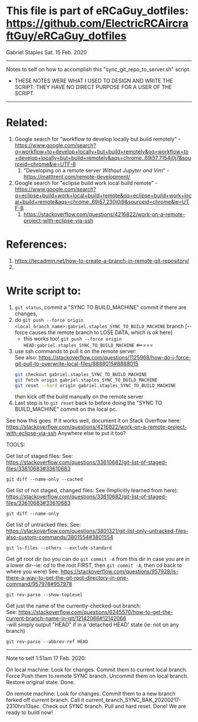 # This file is part of eRCaGuy_dotfiles: https://github.com/ElectricRCAircraftGuy/eRCaGuy_dotfiles

Gabriel Staples
Sat. 15 Feb. 2020

------------------------------------------------------------------------------------------------------------------------
Notes to self on how to accomplish this "sync_git_repo_to_server.sh" script.
- THESE NOTES WERE WHAT I USED TO DESIGN AND WRITE THE SCRIPT. THEY HAVE NO DIRECT PURPOSE FOR A 
  USER OF THE SCRIPT.
------------------------------------------------------------------------------------------------------------------------

# Related:
1. Google search for "workflow to develop locally but build remotely" - https://www.google.com/search?q=workflow+to+develop+locally+but+build+remotely&oq=workflow+to+develop+locally+but+build+remotely&aqs=chrome..69i57.7154j0j7&sourceid=chrome&ie=UTF-8
    1. "Developing on a remote server _Without Jupyter and Vim_" - https://matttrent.com/remote-development/
2. Google search for "eclipse build work local build remote" - https://www.google.com/search?q=eclipse+build+work+local+build+remote&oq=eclipse+build+work+local+build+remote&aqs=chrome..69i57.230j0j9&sourceid=chrome&ie=UTF-8
    1. https://stackoverflow.com/questions/4216822/work-on-a-remote-project-with-eclipse-via-ssh

# References:
1. https://tecadmin.net/how-to-create-a-branch-in-remote-git-repository/
2. 

# Write script to:
1. `git status`, commit a "SYNC TO BUILD_MACHINE" commit if there are changes, 
2. do `git push --force origin <local_branch_name>:gabriel.staples_SYNC_TO_BUILD_MACHINE` branch [--force causes the remote branch to LOSE DATA, which is ok here]
    - this works too! `git push --force origin HEAD:gabriel.staples_SYNC_TO_BUILD_MACHINE` <=====
3. use ssh commands to pull it on the remote server:  
    See also: https://stackoverflow.com/questions/1125968/how-do-i-force-git-pull-to-overwrite-local-files/8888015#8888015
    ```bash
    git checkout gabriel.staples_SYNC_TO_BUILD_MACHINE
    git fetch origin gabriel.staples_SYNC_TO_BUILD_MACHINE
    git reset --hard origin gabriel.staples_SYNC_TO_BUILD_MACHINE
    ```
    then kick off the build manually on the remote server
4. Last step is to `git reset` back to before doing the "SYNC TO BUILD_MACHINE" commit on the local pc. 

See how this goes. If it works well, document it on Stack Overflow here:
https://stackoverflow.com/questions/4216822/work-on-a-remote-project-with-eclipse-via-ssh
Anywhere else to put it too?


TOOLS:

Get list of staged files:
See: https://stackoverflow.com/questions/33610682/git-list-of-staged-files/33610683#33610683
    
    git diff --name-only --cached

Get list of not staged, changed files:
See (Implicitly learned from here): https://stackoverflow.com/questions/33610682/git-list-of-staged-files/33610683#33610683

    git diff --name-only

Get list of untracked files:
See: https://stackoverflow.com/questions/3801321/git-list-only-untracked-files-also-custom-commands/3801554#3801554

    git ls-files --others --exclude-standard 


Get git root dir (so you can do `git commit -A` from this dir in case you are in a lower dir--ie: cd to the root FIRST, then `git commit -A`, then cd back to where you were)
See: https://stackoverflow.com/questions/957928/is-there-a-way-to-get-the-git-root-directory-in-one-command/957978#957978

    git rev-parse --show-toplevel

Get just the name of the currently-checked-out branch:  
See: https://stackoverflow.com/questions/6245570/how-to-get-the-current-branch-name-in-git/12142066#12142066  
-will simply output "HEAD" if in a 'detached HEAD' state (ie: not on any branch)

    git rev-parse --abbrev-ref HEAD

------

Note to self 1:51am 17 Feb. 2020:

On local machine:
Look for changes. Commit them to current local branch. Force Push them to remote SYNC branch. Uncommit them on local branch. Restore original state.
Done.


On remote machine:
Look for changes. Commit them to a new branch forked off current branch. Call it current_branch_SYNC_BAK_20200217-2310hrs13sec. 
Check out SYNC branch. Pull and hard reset. Done! We are ready to build now!









